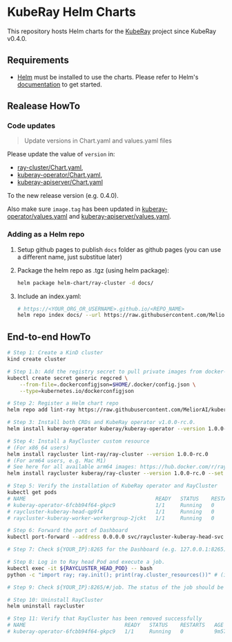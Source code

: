 # KubeRay Helm Charts

This repository hosts Helm charts for the [KubeRay](https://github.com/ray-project/kuberay) project since KubeRay v0.4.0.

## Requirements

 - [Helm](https://helm.sh/) must be installed to use the charts. 
   Please refer to Helm's [documentation](https://helm.sh/docs/) to get started.


## Realease HowTo 

### Code updates

> Update versions in Chart.yaml and values.yaml files

Please update the value of `version` in:

 - [ray-cluster/Chart.yaml](https://github.com/MeliorAI/kuberay-helm/blob/master/helm-chart/ray-cluster/Chart.yaml),
 - [kuberay-operator/Chart.yaml](https://github.com/MeliorAI/kuberay-helm/blob/master/helm-chart/kuberay-operator/Chart.yaml),
 - [kuberay-apiserver/Chart.yaml](https://github.com/MeliorAI/kuberay-helm/blob/master/helm-chart/kuberay-apiserver/Chart.yaml)

To the new release version (e.g. 0.4.0).

Also make sure `image.tag` has been updated in [kuberay-operator/values.yaml](https://github.com/MeliorAI/kuberay-helm/blob/master/helm-chart/kuberay-operator/values.yaml) and [kuberay-apiserver/values.yaml](https://github.com/MeliorAI/kuberay-helm/blob/master/helm-chart/kuberay-apiserver/values.yaml).


### Adding as a Helm repo 

1. Setup github pages to publish `docs` folder as github pages (you can use a different name, just substitue later)

2. Package the helm repo as .tgz (using helm package): 
    ```bash
    helm package helm-chart/ray-cluster -d docs/
    ```

3. Include an index.yaml:
    ```bash
    # https://<YOUR_ORG_OR_USERNAME>.github.io/<REPO_NAME>
    helm repo index docs/ --url https://raw.githubusercontent.com/MeliorAI/kuberay-helm/experiment/lint-ray-worker/docs
    ```

## End-to-end HowTo

```bash
# Step 1: Create a KinD cluster
kind create cluster

# Step 1.b: Add the registry secret to pull private images from docker-hub
kubectl create secret generic regcred \
    --from-file=.dockerconfigjson=$HOME/.docker/config.json \
    --type=kubernetes.io/dockerconfigjson

# Step 2: Register a Helm chart repo
helm repo add lint-ray https://raw.githubusercontent.com/MeliorAI/kuberay-helm/experiment/lint-ray-worker/docs

# Step 3: Install both CRDs and KubeRay operator v1.0.0-rc.0.
helm install kuberay-operator kuberay/kuberay-operator --version 1.0.0-rc.0

# Step 4: Install a RayCluster custom resource
# (For x86_64 users)
helm install raycluster lint-ray/ray-cluster --version 1.0.0-rc.0
# (For arm64 users, e.g. Mac M1)
# See here for all available arm64 images: https://hub.docker.com/r/rayproject/ray/tags?page=1&name=aarch64
helm install raycluster kuberay/ray-cluster --version 1.0.0-rc.0 --set image.tag=nightly-aarch64

# Step 5: Verify the installation of KubeRay operator and RayCluster 
kubectl get pods
# NAME                                          READY   STATUS    RESTARTS   AGE
# kuberay-operator-6fcbb94f64-gkpc9             1/1     Running   0          89s
# raycluster-kuberay-head-qp9f4                 1/1     Running   0          66s
# raycluster-kuberay-worker-workergroup-2jckt   1/1     Running   0          66s

# Step 6: Forward the port of Dashboard
kubectl port-forward --address 0.0.0.0 svc/raycluster-kuberay-head-svc 8265:8265

# Step 7: Check ${YOUR_IP}:8265 for the Dashboard (e.g. 127.0.0.1:8265)

# Step 8: Log in to Ray head Pod and execute a job.
kubectl exec -it ${RAYCLUSTER_HEAD_POD} -- bash
python -c "import ray; ray.init(); print(ray.cluster_resources())" # (in Ray head Pod)

# Step 9: Check ${YOUR_IP}:8265/#/job. The status of the job should be "SUCCEEDED".

# Step 10: Uninstall RayCluster
helm uninstall raycluster

# Step 11: Verify that RayCluster has been removed successfully
# NAME                                READY   STATUS    RESTARTS   AGE
# kuberay-operator-6fcbb94f64-gkpc9   1/1     Running   0          9m57s
```

